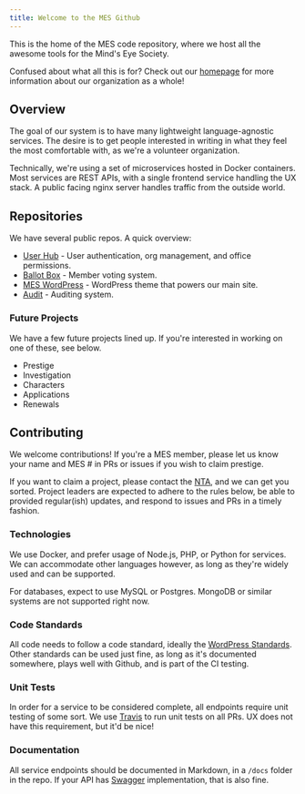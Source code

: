 ```yaml
---
title: Welcome to the MES Github
---
```


This is the home of the MES code repository, where we host all the awesome tools for the Mind's Eye Society.

Confused about what all this is for? Check out our [homepage](https://www.mindseyesociety.org) for more information about our organization as a whole!

## Overview
The goal of our system is to have many lightweight language-agnostic services. The desire is to get people interested in writing in what they feel the most comfortable with, as we're a volunteer organization.

Technically, we're using a set of microservices hosted in Docker containers. Most services are REST APIs, with a single frontend service handling the UX stack. A public facing nginx server handles traffic from the outside world.

## Repositories
We have several public repos. A quick overview:
* [User Hub](MindsEyeSociety/mes-hub) - User authentication, org management, and office permissions.
* [Ballot Box](MindsEyeSociety/mes-ballot-box) - Member voting system.
* [MES WordPress](MindsEyeSociety/MES-WordPress) - WordPress theme that powers our main site.
* [Audit](MindsEyeSociety/audit) - Auditing system.

### Future Projects
We have a few future projects lined up. If you're interested in working on one of these, see below.

* Prestige
* Investigation
* Characters
* Applications
* Renewals

## Contributing
We welcome contributions! If you're a MES member, please let us know your name and MES # in PRs or issues if you wish to claim prestige.

If you want to claim a project, please contact the [NTA](mailto:nta@mindseyesociety.org), and we can get you sorted. Project leaders are expected to adhere to the rules below, be able to provided regular(ish) updates, and respond to issues and PRs in a timely fashion.

### Technologies
We use Docker, and prefer usage of Node.js, PHP, or Python for services. We can accommodate other languages however, as long as they're widely used and can be supported.

For databases, expect to use MySQL or Postgres. MongoDB or similar systems are not supported right now.

### Code Standards
All code needs to follow a code standard, ideally the [WordPress Standards](https://make.wordpress.org/core/handbook/best-practices/coding-standards/). Other standards can be used just fine, as long as it's documented somewhere, plays well with Github, and is part of the CI testing.

### Unit Tests
In order for a service to be considered complete, all endpoints require unit testing of some sort. We use [Travis](https://travis-ci.org/) to run unit tests on all PRs. UX does not have this requirement, but it'd be nice!

### Documentation
All service endpoints should be documented in Markdown, in a `/docs` folder in the repo. If your API has [Swagger](http://swagger.io/) implementation, that is also fine.

